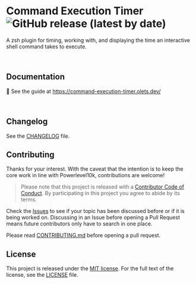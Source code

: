 # Command Execution Timer ![GitHub release (latest by date)](https://img.shields.io/github/v/release/olets/command-execution-timer)

A zsh plugin for timing, working with, and displaying the time an interactive shell command takes to execute.

&nbsp;

## Documentation

📖 See the guide at https://command-execution-timer.olets.dev/

&nbsp;


## Changelog

See the [CHANGELOG](CHANGELOG.md) file.

## Contributing

Thanks for your interest. With the caveat that the intention is to keep the core work in line with Powerlevel10k, contributions are welcome!

> Please note that this project is released with a [Contributor Code of Conduct](CODE_OF_CONDUCT.md). By participating in this project you agree to abide by its terms.

Check the [Issues](https://github.com/olets/command-execution-timer/issues) to see if your topic has been discussed before or if it is being worked on. Discussing in an Issue before opening a Pull Request means future contributors only have to search in one place.

Please read [CONTRIBUTING.md](CONTRIBUTING.md) before opening a pull request.

## License

This project is released under the [MIT license](http://opensource.org/licenses/MIT).
For the full text of the license, see the [LICENSE](LICENSE) file.
